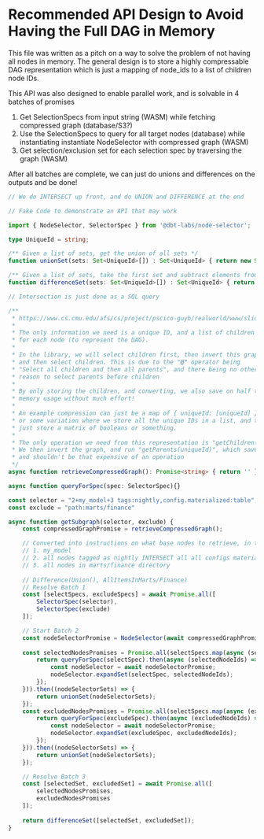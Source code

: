 # Recommended API Design to Avoid Having the Full DAG in Memory

This file was written as a pitch on a way to solve the problem of not having
all nodes in memory. The general design is to store a highly compressable
DAG representation which is just a mapping of node_ids to a list of children
node IDs.

This API was also designed to enable parallel work, and is solvable in 4 batches
of promises

1. Get SelectionSpecs from input string (WASM) while fetching compressed graph (database/S3?)
2. Use the SelectionSpecs to query for all target nodes (database) while instantiating instantiate NodeSelector with compressed graph (WASM)
3. Get selection/exclusion set for each selection spec by traversing the graph (WASM)

After all batches are complete, we can just do unions and differences on the outputs
and be done!

```Typescript
// We do INTERSECT up front, and do UNION and DIFFERENCE at the end

// Fake Code to demonstrate an API that may work

import { NodeSelector, SelectorSpec } from '@dbt-labs/node-selector';

type UniqueId = string;

/** Given a list of sets, get the union of all sets */
function unionSet(sets: Set<UniqueId>[]) : Set<UniqueId> { return new Set(); }

/** Given a list of sets, take the first set and subtract elements from all other sets */ 
function differenceSet(sets: Set<UniqueId>[]) : Set<UniqueId> { return new Set(); }

// Intersection is just done as a SQL query

/**
 * https://www.cs.cmu.edu/afs/cs/project/pscico-guyb/realworld/www/slidesS18/compression6.pdf
 * 
 * The only information we need is a unique ID, and a list of children
 * for each node (to represent the DAG).
 * 
 * In the library, we will select children first, then invert this graph,
 * and then select children. This is due to the "@" operator being 
 * "Select all children and then all parents", and there being no other
 * reason to select parents before children
 * 
 * By only storing the children, and converting, we also save on half the
 * memory usage without much effort!
 * 
 * An example compression can just be a map of { uniqueId: [uniqueId] },
 * or some variation where we store all the unique IDs in a list, and then
 * just store a matrix of booleans or something.
 * 
 * The only operation we need from this representation is "getChildren(uniqueId)".
 * We then invert the graph, and run "getParents(uniqueId)", which saves on space
 * and shouldn't be that expensive of an operation
 */
async function retrieveCompressedGraph(): Promise<string> { return '' }

async function queryForSpec(spec: SelectorSpec){}

const selector = "2+my_model+3 tags:nightly,config.materialized:table";
const exclude = "path:marts/finance"

async function getSubgraph(selector, exclude) {
    const compressedGraphPromise = retrieveCompressedGraph();

    // Converted into instructions on what base nodes to retrieve, in this case
    // 1. my_model
    // 2. all nodes tagged as nightly INTERSECT all all configs materialized as table
    // 3. all nodes in marts/finance directory
    
    // Difference(Union(), AllItemsInMarts/Finance)
    // Resolve Batch 1
    const [selectSpecs, excludeSpecs] = await Promise.all([
        SelectorSpec(selector),
        SelectorSpec(exclude)
    ]);

    // Start Batch 2
    const nodeSelectorPromise = NodeSelector(await compressedGraphPromise);
    
    const selectedNodesPromises = Promise.all(selectSpecs.map(async (selectSpec) => {
        return queryForSpec(selectSpec).then(async (selectedNodeIds) => {
            const nodeSelector = await nodeSelectorPromise;
            nodeSelector.expandSet(selectSpec, selectedNodeIds);
        });
    })).then((nodeSelectorSets) => {
        return unionSet(nodeSelectorSets);
    });
    const excludedNodesPromises = Promise.all(selectSpecs.map(async (excludeSpec) => {
        return queryForSpec(excludeSpec).then(async (excludedNodeIds) => {
            const nodeSelector = await nodeSelectorPromise;
            nodeSelector.expandSet(excludeSpec, excludedNodeIds);
        });
    })).then((nodeSelectorSets) => {
        return unionSet(nodeSelectorSets);
    });

    // Resolve Batch 3
    const [selectedSet, excludedSet] = await Promise.all([
        selectedNodesPromises,
        excludedNodesPromises
    ]);
    
    return differenceSet([selectedSet, excludedSet]);
}
```